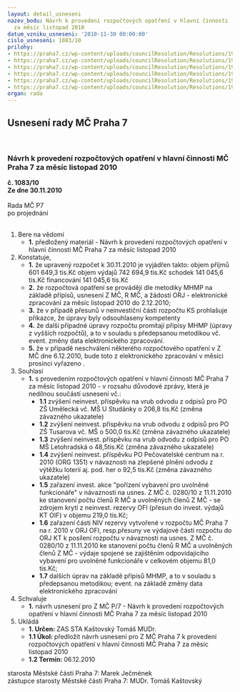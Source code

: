 ```yaml
---
layout: detail_usneseni
nazev_bodu: Návrh k provedení rozpočtových opatření v hlavní činnosti  MČ Praha 7
  za měsíc listopad 2010
datum_vzniku_usneseni: '2010-11-30 00:00:00'
cislo_usneseni: 1083/10
prilohy:
- https://praha7.cz/wp-content/uploads/councilResolution/Resolutions/19830/64-10-usneseni0993_10r.doc
- https://praha7.cz/wp-content/uploads/councilResolution/Resolutions/19830/64-10-usneseni0994_10r.doc
- https://praha7.cz/wp-content/uploads/councilResolution/Resolutions/19830/64-10-usneseni0995_10r.doc
- https://praha7.cz/wp-content/uploads/councilResolution/Resolutions/19830/64-10-usneseni0999_10r.doc
- https://praha7.cz/wp-content/uploads/councilResolution/Resolutions/19830/64-10-usneseni1047_10r.doc
- https://praha7.cz/wp-content/uploads/councilResolution/Resolutions/19830/64-10-nazalistopada.doc
organ: rada
---
```

<div id="ucUsn_pList" class="usn">
	<span><h2>Usnesení rady MČ Praha 7 </h2>
<br></span><div class="standBody">
<span><h3>Návrh k provedení rozpočtových opatření v hlavní činnosti  MČ Praha 7 za měsíc listopad 2010</h3></span><div class="center">
		<strong>č. 1083/10</strong><br>
	</div>
<div class="center">
		<strong>Ze dne 30.11.2010</strong><br><br>
	</div>Rada MČ P7<br> po projednání<br><br><ol>
<li>Bere na vědomí<ul><li>
<strong>1.</strong> předložený materiál - Návrh k provedení rozpočtových opatření v hlavní činnosti  MČ Praha 7 za měsíc listopad 2010</li></ul>
</li>
<li>Konstatuje,<ul>
<li>
<strong>1.</strong> že upravený rozpočet k 30.11.2010 je vyjádřen takto:                                               objem příjmů       	601 649,3 tis.Kč                                                                 objem výdajů       	742 694,9 tis.Kč                                                                 schodek               	           141 045,6 tis.Kč                                                          financování                     141 045,6 tis.Kč</li>
<li>
<strong>2.</strong> že rozpočtová opatření se provádějí dle metodiky MHMP na základě přípisů, usnesení Z MČ,  R MČ, a žádostí ORJ - elektronické zpracování za měsíc listopad  2010  do 2.12.2010;</li>
<li>
<strong>3.</strong> že v případě přesunů v neinvestiční části rozpočtu KS prohlašuje příkazce, že úpravy byly odsouhlaseny kompetenty</li>
<li>
<strong>4.</strong> že další případné úpravy rozpočtu promítají  přípisy MHMP (úpravy z vyšších rozpočtů), a to v souladu s předepsanou metodikou vč.  event.  změny data elektronického zpracování.</li>
<li>
<strong>5.</strong> že v případě neschválení některého rozpočtového opatření v Z MČ dne 6.12.2010, bude toto z  elektronického zpracování v měsíci prosinci vyřazeno   .</li>
</ul>
</li>
<li>Souhlasí<ul><li>
<strong>1.</strong> s provedením rozpočtových opatření v hlavní činnosti MČ Praha 7 za měsíc listopad 2010 - v rozsahu důvodové zprávy, která je nedílnou součástí usnesení vč.:<ul>
<li>
<strong>1.1</strong> zvýšení neinvest. příspěvku na vrub odvodu z odpisů  pro PO ZŠ Umělecká vč. MŠ U Studánky o 206,8 tis.Kč  (změna závazného ukazatele)</li>
<li>
<strong>1.2</strong> zvýšení neinvest. příspěvku na vrub odvodu z odpisů  pro PO ZŠ Tusarova vč. MŠ  o 500,0 tis.Kč (změna závazného ukazatele)</li>
<li>
<strong>1.3</strong> zvýšení neinvest. příspěvku na vrub odvodu z odpisů  pro PO MŠ Letohradská o 48,5tis.Kč  (změna závazného ukazatele)</li>
<li>
<strong>1.4</strong> zvýšení neinvest. příspěvku PO Pečovatelské centrum na r. 2010 (ORG 1351) v návaznosti na zlepšené plnění odvodu z výtěžku loterií aj. pod. her o 92,5 tis.Kč  (změna závazného ukazatele)</li>
<li>
<strong>1.5</strong> zařazení invest. akce "pořízení vybavení pro uvolněné funkcionáře" v návaznosti na usnes. Z MČ č. 0280/10 z 11.11.2010 ke stanovení počtu členů R MČ a uvolněných členů Z MČ - se zdrojem krytí z neinvest. rezervy OFI (přesun do invest. výdajů KT OIF) v objemu 219,0 tis.Kč;  </li>
<li>
<strong>1.6</strong> zařazení části NIV rezervy vytvořené v rozpočtu MČ Praha 7 na r. 2010 v ORJ OFI, resp.přesuny ve výdajové části rozpočtu do ORJ KT k posílení rozpočtu v návaznosti na usnes. Z MČ č. 0280/10 z 11.11.2010 ke stanovení počtu členů R MČ a uvolněných členů Z MČ - výdaje spojené se zajištěním odpovídajícího vybavení pro uvolněné funkcionáře v celkovém objemu 81,0 tis.Kč;</li>
<li>
<strong>1.7</strong> dalších úprav na základě přípisů MHMP, a to v souladu s předepsanou metodikou; event. na základě změny data elektronického zpracování</li>
</ul>
</li></ul>
</li>
<li>Schvaluje<ul><li>
<strong>1.</strong> návrh usnesení pro Z MČ P/7 - Návrh k provedení rozpočtových opatření v hlavní činnosti  MČ Praha 7 za měsíc listopad  2010</li></ul>
</li>
<li>Ukládá<ul>
<li>
<strong>1. Určen: </strong>ZAS STA Kaštovský Tomáš MUDr.</li>
<li>
<strong>1.1 Úkol: </strong>předložit návrh usnesení pro Z MČ Praha 7 k provedení rozpočtových opatření v hlavní činnosti MČ Praha 7 za měsíc listopad 2010</li>
<li>
<strong>1.2 Termín: </strong>06.12.2010</li>
</ul>
</li>
</ol>starosta Městské části Praha 7: Marek Ječmének<br>zástupce starosty Městské části Praha 7: MUDr. Tomáš Kaštovský 
</div>
</div>